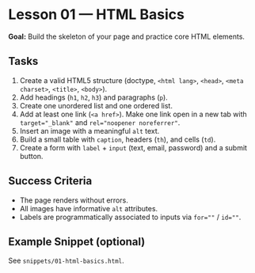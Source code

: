 
# Lesson 01 — HTML Basics

**Goal:** Build the skeleton of your page and practice core HTML elements.

## Tasks
1. Create a valid HTML5 structure (doctype, `<html lang>`, `<head>`, `<meta charset>`, `<title>`, `<body>`).
2. Add headings (`h1`, `h2`, `h3`) and paragraphs (`p`).
3. Create one unordered list and one ordered list.
4. Add at least one link (`<a href>`). Make one link open in a new tab with `target="_blank"` and `rel="noopener noreferrer"`.
5. Insert an image with a meaningful `alt` text.
6. Build a small table with `caption`, headers (`th`), and cells (`td`).
7. Create a form with `label` + `input` (text, email, password) and a submit button.

## Success Criteria
- The page renders without errors.
- All images have informative `alt` attributes.
- Labels are programmatically associated to inputs via `for=""` / `id=""`.

## Example Snippet (optional)
See `snippets/01-html-basics.html`.
